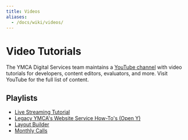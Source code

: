 ```yaml
---
title: Videos
aliases:
  - /docs/wiki/videos/
---
```


# Video Tutorials

The YMCA Digital Services team maintains a [YouTube channel](https://www.youtube.com/@ymcasdigitalservices/playlists) with video tutorials for developers, content editors, evaluators, and more. Visit YouTube for the full list of content.

## Playlists

*   [Live Streaming Tutorial](https://youtube.com/watch?v=f4FHYdU0VNM&list=PL_QVggMcFfKa46PgvB89bqUxmy9I9nSte)
*   [Legacy YMCA's Website Service How-To's (Open Y)](https://www.youtube.com/playlist?list=PL6Wo-UX6nhySujcn7UqWmg4BopJ2LuYRk)
*   [Layout Builder](https://www.youtube.com/playlist?list=PL6Wo-UX6nhySupPRWKqy0BFlzYLzYR8rB)
*   [Monthly Calls](https://www.youtube.com/playlist?list=PL6Wo-UX6nhyQxt5P6vu4a9nZI-xcF0-5O)
